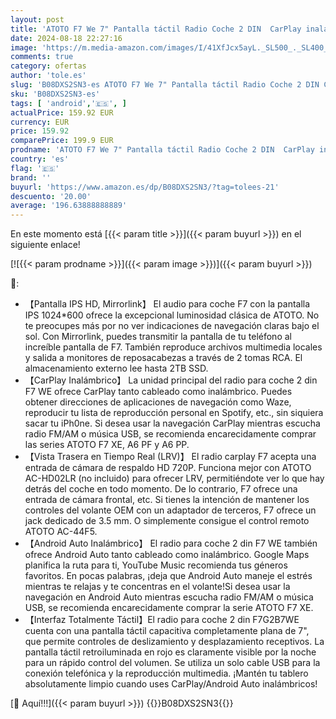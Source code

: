 ```yaml
---
layout: post
title: 'ATOTO F7 We 7" Pantalla táctil Radio Coche 2 DIN  CarPlay inalámbrico y Android Auto inalámbrico  Bluetooth  MirrorLink  RDS/FM/Am  Visión Trasera en Directo HD  Control por Voz  F7G2B7WE'
date: 2024-08-18 22:27:16
image: 'https://m.media-amazon.com/images/I/41XfJcx5ayL._SL500_._SL400_.jpg'
comments: true
category: ofertas
author: 'tole.es'
slug: 'B08DXS2SN3-es ATOTO F7 We 7" Pantalla táctil Radio Coche 2 DIN CarPlay...'
sku: 'B08DXS2SN3-es'
tags: [ 'android','🇪🇸', ]
actualPrice: 159.92 EUR
currency: EUR
price: 159.92
comparePrice: 199.9 EUR
prodname: 'ATOTO F7 We 7" Pantalla táctil Radio Coche 2 DIN  CarPlay inalámbrico y Android Auto inalámbrico  Bluetooth  MirrorLink  RDS/FM/Am  Visión Trasera en Directo HD  Control por Voz  F7G2B7WE'
country: 'es'
flag: '🇪🇸'
brand: ''
buyurl: 'https://www.amazon.es/dp/B08DXS2SN3/?tag=tolees-21'
descuento: '20.00'
average: '196.63888888889'
---
```


En este momento está [{{< param title >}}]({{< param buyurl >}}) en el siguiente enlace!

[![{{< param prodname >}}]({{< param image >}})]({{< param buyurl >}})

🔎:

- 【Pantalla IPS HD, Mirrorlink】 El audio para coche F7 con la pantalla IPS 1024*600 ofrece la excepcional luminosidad clásica de ATOTO. No te preocupes más por no ver indicaciones de navegación claras bajo el sol. Con Mirrorlink, puedes transmitir la pantalla de tu teléfono al increíble pantalla de F7. También reproduce archivos multimedia locales y salida a monitores de reposacabezas a través de 2 tomas RCA. El almacenamiento externo lee hasta 2TB SSD.
- 【CarPlay Inalámbrico】 La unidad principal del radio para coche 2 din F7 WE ofrece CarPlay tanto cableado como inalámbrico. Puedes obtener direcciones de aplicaciones de navegación como Waze, reproducir tu lista de reproducción personal en Spotify, etc., sin siquiera sacar tu iPh0ne. Si desea usar la navegación CarPlay mientras escucha radio FM/AM o música USB, se recomienda encarecidamente comprar las series ATOTO F7 XE, A6 PF y A6 PP.
- 【Vista Trasera en Tiempo Real (LRV)】 El radio carplay F7 acepta una entrada de cámara de respaldo HD 720P. Funciona mejor con ATOTO AC-HD02LR (no incluido) para ofrecer LRV, permitiéndote ver lo que hay detrás del coche en todo momento. De lo contrario, F7 ofrece una entrada de cámara frontal, etc. Si tienes la intención de mantener los controles del volante OEM con un adaptador de terceros, F7 ofrece un jack dedicado de 3.5 mm. O simplemente consigue el control remoto ATOTO AC-44F5.
- 【Android Auto Inalámbrico】 El radio para coche 2 din F7 WE también ofrece Android Auto tanto cableado como inalámbrico. Google Maps planifica la ruta para ti, YouTube Music recomienda tus géneros favoritos. En pocas palabras, ¡deja que Android Auto maneje el estrés mientras te relajas y te concentras en el volante!Si desea usar la navegación en Android Auto mientras escucha radio FM/AM o música USB, se recomienda encarecidamente comprar la serie ATOTO F7 XE.
- 【Interfaz Totalmente Táctil】El radio para coche 2 din F7G2B7WE cuenta con una pantalla táctil capacitiva completamente plana de 7", que permite controles de deslizamiento y desplazamiento receptivos. La pantalla táctil retroiluminada en rojo es claramente visible por la noche para un rápido control del volumen. Se utiliza un solo cable USB para la conexión telefónica y la reproducción multimedia. ¡Mantén tu tablero absolutamente limpio cuando uses CarPlay/Android Auto inalámbricos!

[🛒 Aquí!!!]({{< param buyurl >}})
{{<world>}}B08DXS2SN3{{</world>}}
